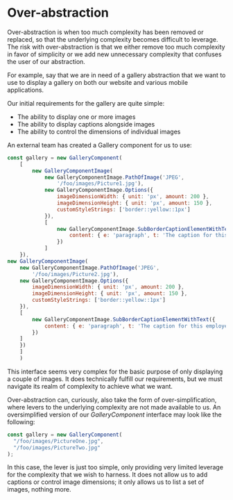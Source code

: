 # Over-abstraction

Over-abstraction is when too much complexity has been removed or replaced, so that the underlying complexity becomes difficult to leverage. The risk with over-abstraction is that we either remove too much complexity in favor of simplicity or we add new unnecessary complexity that confuses the user of our abstraction.

For example, say that we are in need of a gallery abstraction that we want to use to display a gallery on both our website and various mobile applications.

Our initial requirements for the gallery are quite simple:

- The ability to display one or more images
- The ability to display captions alongside images
- The ability to control the dimensions of individual images

An external team has created a Gallery component for us to use:

```javascript
const gallery = new GalleryComponent(
    [
        new GalleryComponentImage(
            new GalleryComponentImage.PathOfImage('JPEG',
                '/foo/images/Picture1.jpg'),
            new GalleryComponentImage.Options({
                imageDimensionWidth: { unit: 'px', amount: 200 },
                imageDimensionHeight: { unit: 'px', amount: 150 },
                customStyleStrings: ['border::yellow::1px']
            }),
            [
                new GalleryComponentImage.SubBorderCaptionElementWithText({
                    content: { e: 'paragraph', t: 'The caption for this employee' }
                })
            ]
    }),
new GalleryComponentImage(
    new GalleryComponentImage.PathOfImage('JPEG',
        '/foo/images/Picture2.jpg'),
    new GalleryComponentImage.Options({
        imageDimensionWidth: { unit: 'px', amount: 200 },
        imageDimensionHeight: { unit: 'px', amount: 150 },
        customStyleStrings: ['border::yellow::1px']
    }),
    [
        new GalleryComponentImage.SubBorderCaptionElementWithText({
            content: { e: 'paragraph', t: 'The caption for this employee' }
        })
    ]
    })
    ]
    )
```

This interface seems very complex for the basic purpose of only displaying a couple of images. It does technically fulfill our requirements, but we must navigate its realm of complexity to
achieve what we want.

Over-abstraction can, curiously, also take the form of over-simplification, where levers to the underlying complexity are not made available to us. An oversimplified version of our _GalleryComponent_ interface may look like the following:

```javascript
const gallery = new GalleryComponent(
  "/foo/images/PictureOne.jpg",
  "/foo/images/PictureTwo.jpg"
);
```

In this case, the lever is just too simple, only providing very limited leverage for the complexity that we wish to harness. It does not allow us to add captions or control image dimensions; it only allows us to list a set of images, nothing more.
